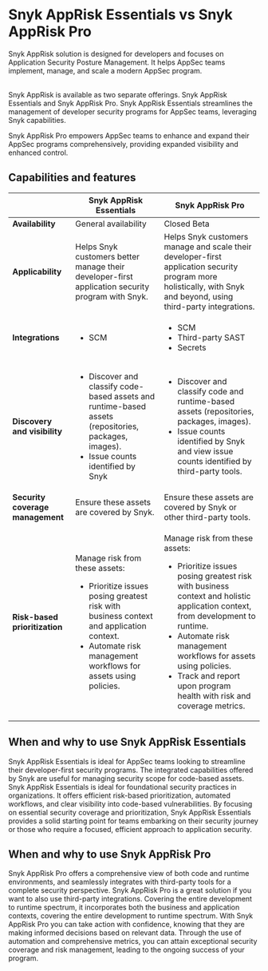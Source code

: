 # Snyk AppRisk Essentials vs Snyk AppRisk Pro

Snyk AppRisk solution is designed for developers and focuses on Application Security Posture Management. It helps AppSec teams implement, manage, and scale a modern AppSec program.

\
Snyk AppRisk is available as two separate offerings. Snyk AppRisk Essentials and Snyk AppRisk Pro. Snyk AppRisk Essentials streamlines the management of developer security programs for AppSec teams, leveraging Snyk capabilities.

Snyk AppRisk Pro empowers AppSec teams to enhance and expand their AppSec programs comprehensively, providing expanded visibility and enhanced control.

## Capabilities and features

|                                  | Snyk AppRisk Essentials                                                                                                                                                                                             | Snyk AppRisk Pro                                                                                                                                                                                                                                                                                                                      |
| -------------------------------- | ------------------------------------------------------------------------------------------------------------------------------------------------------------------------------------------------------------------- | ------------------------------------------------------------------------------------------------------------------------------------------------------------------------------------------------------------------------------------------------------------------------------------------------------------------------------------- |
| **Availability**                 | General availability                                                                                                                                                                                                | Closed Beta                                                                                                                                                                                                                                                                                                                           |
| **Applicability**                | Helps Snyk customers better manage their developer-first application security program with Snyk.                                                                                                                    | Helps Snyk customers manage and scale their developer-first application security program more holistically, with Snyk and beyond, using third-party integrations.                                                                                                                                                                     |
| **Integrations**                 | <ul><li>SCM</li></ul>                                                                                                                                                                                               | <ul><li>SCM</li><li>Third-party SAST</li><li>Secrets</li></ul>                                                                                                                                                                                                                                                                        |
| **Discovery and visibility**     | <ul><li>Discover and classify code-based assets and runtime-based assets (repositories, packages, images).</li><li>Issue counts identified by Snyk</li></ul>                                                        | <ul><li>Discover and classify code and runtime-based assets (repositories, packages, images).</li><li>Issue counts identified by Snyk and view issue counts identified by third-party tools.</li></ul>                                                                                                                                |
| **Security coverage management** | Ensure these assets are covered by Snyk.                                                                                                                                                                            | Ensure these assets are covered by Snyk or other third-party tools.                                                                                                                                                                                                                                                                   |
| **Risk-based prioritization**    | <p>Manage risk from these assets:</p><ul><li>Prioritize issues posing greatest risk with business context and application context. </li><li>Automate risk management workflows for assets using policies.</li></ul> | <p>Manage risk from these assets:</p><ul><li>Prioritize issues posing greatest risk with business context and holistic application context, from development to runtime.</li><li>Automate risk management workflows for assets using policies.</li><li>Track and report upon program health with risk and coverage metrics.</li></ul> |

## When and why to use Snyk AppRisk Essentials <a href="#when-and-why-to-use-the-priority-score" id="when-and-why-to-use-the-priority-score"></a>

Snyk AppRisk Essentials is ideal for AppSec teams looking to streamline their developer-first security programs. The integrated capabilities offered by Snyk are useful for managing security scope for code-based assets. Snyk AppRisk Essentials is ideal for foundational security practices in organizations. It offers efficient risk-based prioritization, automated workflows, and clear visibility into code-based vulnerabilities. By focusing on essential security coverage and prioritization, Snyk AppRisk Essentials provides a solid starting point for teams embarking on their security journey or those who require a focused, efficient approach to application security.

## When and why to use Snyk AppRisk Pro

Snyk AppRisk Pro offers a comprehensive view of both code and runtime environments, and seamlessly integrates with third-party tools for a complete security perspective. Snyk AppRisk Pro is a great solution if you want to also use third-party integrations. Covering the entire development to runtime spectrum, it incorporates both the business and application contexts, covering the entire development to runtime spectrum. With Snyk AppRisk Pro you can take action with confidence, knowing that they are making informed decisions based on relevant data. Through the use of automation and comprehensive metrics, you can attain exceptional security coverage and risk management, leading to the ongoing success of your program.&#x20;
